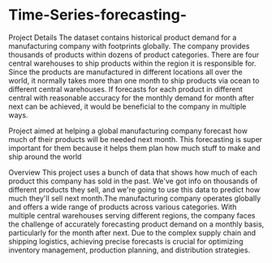 # Time-Series-forecasting-
Project Details
The dataset contains historical product demand for a manufacturing
company with footprints globally. The company provides thousands of
products within dozens of product categories. There are four central
warehouses to ship products within the region it is responsible for. Since
the products are manufactured in different locations all over the world, it
normally takes more than one month to ship products via ocean to
different central warehouses. If forecasts for each product in different
central with reasonable accuracy for the monthly demand for month
after next can be achieved, it would be beneficial to the company in
multiple ways.

Project aimed at helping a global manufacturing company forecast how
much of their products will be needed next month. This forecasting is
super important for them because it helps them plan how much stuff to
make and ship around the world

Overview
This project uses a bunch of data that shows how much of each product this
company has sold in the past. We've got info on thousands of different products
they sell, and we're going to use this data to predict how much they'll sell next
month.The manufacturing company operates globally and offers a wide range of
products across various categories. With multiple central warehouses
serving different regions, the company faces the challenge of accurately
forecasting product demand on a monthly basis, particularly for the month
after next. Due to the complex supply chain and shipping logistics, achieving
precise forecasts is crucial for optimizing inventory management, production
planning, and distribution strategies.
